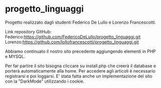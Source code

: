 # progetto_linguaggi
Progetto realizzato dagli studenti Federico De Lullo e Lorenzo Francescotti.

Link repository GitHub:
Federico:https://github.com/FedericoDeLullo/progetto_linguaggi.git
Lorenzo:https://github.com/lollofrancescotti/progetto_linguaggi.git


Abbiamo continuato il nostro sito precedente aggiungendo elementi in PHP e MYSQL.

Per far partire il sito bisogna cliccare su install.php che creerà il database e porterà automaticamente alla home.
Per accedere agli articoli è necessario registrarsi e poi loggarsi.
E' stata fatta anche un implementazione del sito con la "DarkMode" utilizzando i cookie.
